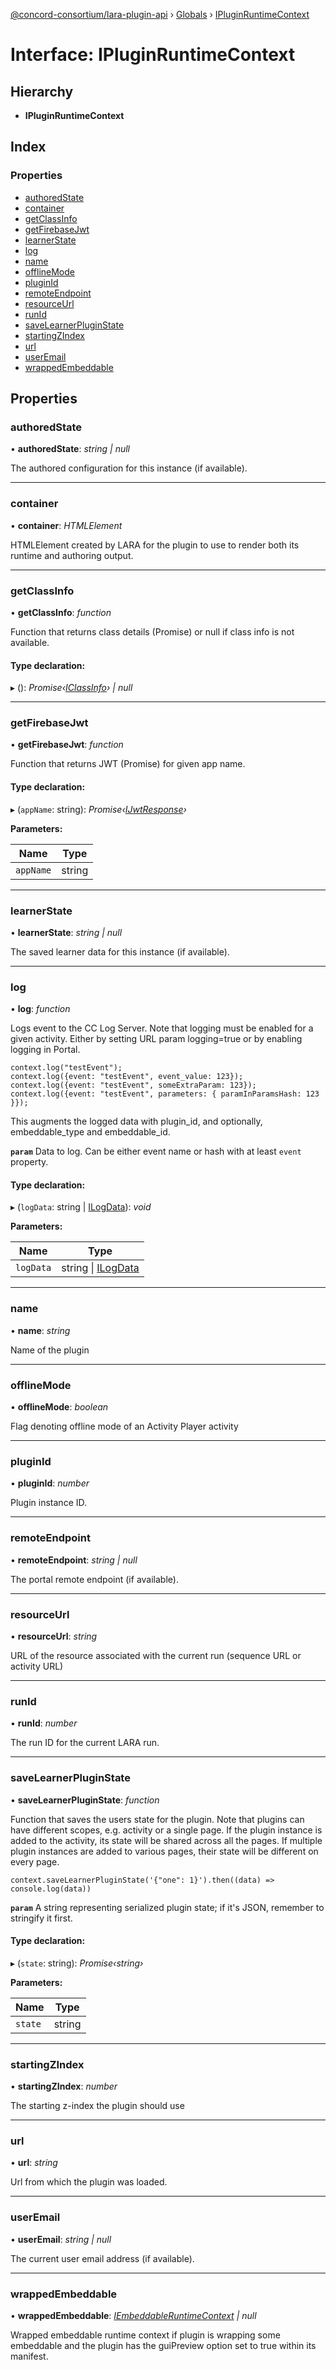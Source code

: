 [@concord-consortium/lara-plugin-api](../README.md) › [Globals](../globals.md) › [IPluginRuntimeContext](ipluginruntimecontext.md)

# Interface: IPluginRuntimeContext

## Hierarchy

* **IPluginRuntimeContext**

## Index

### Properties

* [authoredState](ipluginruntimecontext.md#authoredstate)
* [container](ipluginruntimecontext.md#container)
* [getClassInfo](ipluginruntimecontext.md#getclassinfo)
* [getFirebaseJwt](ipluginruntimecontext.md#getfirebasejwt)
* [learnerState](ipluginruntimecontext.md#learnerstate)
* [log](ipluginruntimecontext.md#log)
* [name](ipluginruntimecontext.md#name)
* [offlineMode](ipluginruntimecontext.md#offlinemode)
* [pluginId](ipluginruntimecontext.md#pluginid)
* [remoteEndpoint](ipluginruntimecontext.md#remoteendpoint)
* [resourceUrl](ipluginruntimecontext.md#resourceurl)
* [runId](ipluginruntimecontext.md#runid)
* [saveLearnerPluginState](ipluginruntimecontext.md#savelearnerpluginstate)
* [startingZIndex](ipluginruntimecontext.md#startingzindex)
* [url](ipluginruntimecontext.md#url)
* [userEmail](ipluginruntimecontext.md#useremail)
* [wrappedEmbeddable](ipluginruntimecontext.md#wrappedembeddable)

## Properties

###  authoredState

• **authoredState**: *string | null*

The authored configuration for this instance (if available).

___

###  container

• **container**: *HTMLElement*

HTMLElement created by LARA for the plugin to use to render both its runtime and authoring output.

___

###  getClassInfo

• **getClassInfo**: *function*

Function that returns class details (Promise) or null if class info is not available.

#### Type declaration:

▸ (): *Promise‹[IClassInfo](iclassinfo.md)› | null*

___

###  getFirebaseJwt

• **getFirebaseJwt**: *function*

Function that returns JWT (Promise) for given app name.

#### Type declaration:

▸ (`appName`: string): *Promise‹[IJwtResponse](ijwtresponse.md)›*

**Parameters:**

Name | Type |
------ | ------ |
`appName` | string |

___

###  learnerState

• **learnerState**: *string | null*

The saved learner data for this instance (if available).

___

###  log

• **log**: *function*

Logs event to the CC Log Server. Note that logging must be enabled for a given activity.
Either by setting URL param logging=true or by enabling logging in Portal.
```
context.log("testEvent");
context.log({event: "testEvent", event_value: 123});
context.log({event: "testEvent", someExtraParam: 123});
context.log({event: "testEvent", parameters: { paramInParamsHash: 123 }});
```
This augments the logged data with plugin_id, and optionally, embeddable_type
and embeddable_id.

**`param`** Data to log. Can be either event name or hash with at least `event` property.

#### Type declaration:

▸ (`logData`: string | [ILogData](ilogdata.md)): *void*

**Parameters:**

Name | Type |
------ | ------ |
`logData` | string &#124; [ILogData](ilogdata.md) |

___

###  name

• **name**: *string*

Name of the plugin

___

###  offlineMode

• **offlineMode**: *boolean*

Flag denoting offline mode of an Activity Player activity

___

###  pluginId

• **pluginId**: *number*

Plugin instance ID.

___

###  remoteEndpoint

• **remoteEndpoint**: *string | null*

The portal remote endpoint (if available).

___

###  resourceUrl

• **resourceUrl**: *string*

URL of the resource associated with the current run (sequence URL or activity URL)

___

###  runId

• **runId**: *number*

The run ID for the current LARA run.

___

###  saveLearnerPluginState

• **saveLearnerPluginState**: *function*

Function that saves the users state for the plugin.
Note that plugins can have different scopes, e.g. activity or a single page.
If the plugin instance is added to the activity, its state will be shared across all the pages.
If multiple plugin instances are added to various pages, their state will be different on every page.
```
context.saveLearnerPluginState('{"one": 1}').then((data) => console.log(data))
```

**`param`** A string representing serialized plugin state; if it's JSON, remember to stringify it first.

#### Type declaration:

▸ (`state`: string): *Promise‹string›*

**Parameters:**

Name | Type |
------ | ------ |
`state` | string |

___

###  startingZIndex

• **startingZIndex**: *number*

The starting z-index the plugin should use

___

###  url

• **url**: *string*

Url from which the plugin was loaded.

___

###  userEmail

• **userEmail**: *string | null*

The current user email address (if available).

___

###  wrappedEmbeddable

• **wrappedEmbeddable**: *[IEmbeddableRuntimeContext](iembeddableruntimecontext.md) | null*

Wrapped embeddable runtime context if plugin is wrapping some embeddable and the plugin has the
guiPreview option set to true within its manifest.

